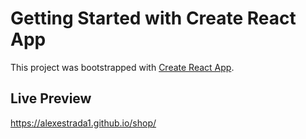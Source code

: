 # Getting Started with Create React App

This project was bootstrapped with [Create React App](https://github.com/facebook/create-react-app).

## Live Preview

https://alexestrada1.github.io/shop/
